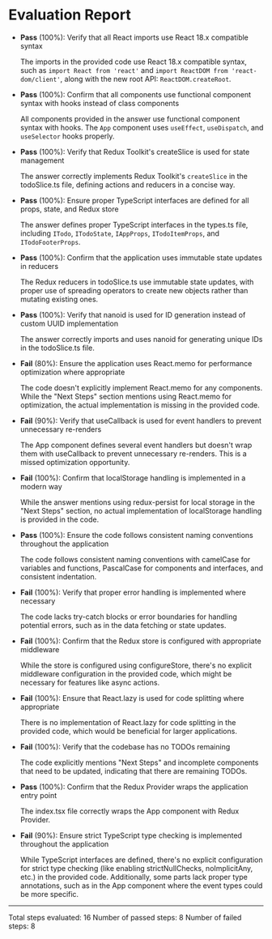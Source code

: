 # Evaluation Report

- **Pass** (100%): Verify that all React imports use React 18.x compatible syntax
  
  The imports in the provided code use React 18.x compatible syntax, such as `import React from 'react'` and `import ReactDOM from 'react-dom/client'`, along with the new root API: `ReactDOM.createRoot`.

- **Pass** (100%): Confirm that all components use functional component syntax with hooks instead of class components
  
  All components provided in the answer use functional component syntax with hooks. The `App` component uses `useEffect`, `useDispatch`, and `useSelector` hooks properly.

- **Pass** (100%): Verify that Redux Toolkit's createSlice is used for state management
  
  The answer correctly implements Redux Toolkit's `createSlice` in the todoSlice.ts file, defining actions and reducers in a concise way.

- **Pass** (100%): Ensure proper TypeScript interfaces are defined for all props, state, and Redux store
  
  The answer defines proper TypeScript interfaces in the types.ts file, including `ITodo`, `ITodoState`, `IAppProps`, `ITodoItemProps`, and `ITodoFooterProps`.

- **Pass** (100%): Confirm that the application uses immutable state updates in reducers
  
  The Redux reducers in todoSlice.ts use immutable state updates, with proper use of spreading operators to create new objects rather than mutating existing ones.

- **Pass** (100%): Verify that nanoid is used for ID generation instead of custom UUID implementation
  
  The answer correctly imports and uses nanoid for generating unique IDs in the todoSlice.ts file.

- **Fail** (80%): Ensure the application uses React.memo for performance optimization where appropriate
  
  The code doesn't explicitly implement React.memo for any components. While the "Next Steps" section mentions using React.memo for optimization, the actual implementation is missing in the provided code.

- **Fail** (90%): Verify that useCallback is used for event handlers to prevent unnecessary re-renders
  
  The App component defines several event handlers but doesn't wrap them with useCallback to prevent unnecessary re-renders. This is a missed optimization opportunity.

- **Fail** (100%): Confirm that localStorage handling is implemented in a modern way
  
  While the answer mentions using redux-persist for local storage in the "Next Steps" section, no actual implementation of localStorage handling is provided in the code.

- **Pass** (100%): Ensure the code follows consistent naming conventions throughout the application
  
  The code follows consistent naming conventions with camelCase for variables and functions, PascalCase for components and interfaces, and consistent indentation.

- **Fail** (100%): Verify that proper error handling is implemented where necessary
  
  The code lacks try-catch blocks or error boundaries for handling potential errors, such as in the data fetching or state updates.

- **Fail** (100%): Confirm that the Redux store is configured with appropriate middleware
  
  While the store is configured using configureStore, there's no explicit middleware configuration in the provided code, which might be necessary for features like async actions.

- **Fail** (100%): Ensure that React.lazy is used for code splitting where appropriate
  
  There is no implementation of React.lazy for code splitting in the provided code, which would be beneficial for larger applications.

- **Fail** (100%): Verify that the codebase has no TODOs remaining
  
  The code explicitly mentions "Next Steps" and incomplete components that need to be updated, indicating that there are remaining TODOs.

- **Pass** (100%): Confirm that the Redux Provider wraps the application entry point
  
  The index.tsx file correctly wraps the App component with Redux Provider.

- **Fail** (90%): Ensure strict TypeScript type checking is implemented throughout the application
  
  While TypeScript interfaces are defined, there's no explicit configuration for strict type checking (like enabling strictNullChecks, noImplicitAny, etc.) in the provided code. Additionally, some parts lack proper type annotations, such as in the App component where the event types could be more specific.

---

Total steps evaluated: 16
Number of passed steps: 8
Number of failed steps: 8
